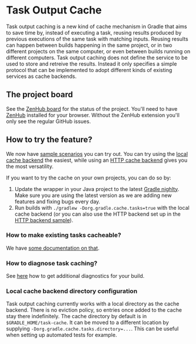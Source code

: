 # Task Output Cache

Task output caching is a new kind of cache mechanism in Gradle that aims to save time by, instead of executing a task, reusing results produced by previous executions of the same task with matching inputs. Reusing results can happen between builds happening in the same project, or in two different projects on the same computer, or even between builds running on different computers. Task output caching does not define the service to be used to store and retreive the results. Instead it only specifies a simple protocol that can be implemented to adopt different kinds of existing services as cache backends.

## The project board

See the [ZenHub board](https://github.com/gradle/task-output-cache/issues#boards) for the status of the project. You'll need to have [ZenHub](http://zenhub.com/) installed for your browser. Without the ZenHub extension you'll only see the regular GitHub issues.

## How to try the feature?

We now have [sample scenarios](samples) you can try out. You can try using the [local cache backend](samples/01-simple-local-caching) the easiest, while using an [HTTP cache backend](samples/03-use-http-backend) gives you the most versatility.

If you want to try the cache on your own projects, you can do so by:

1. Update the wrapper in your Java project to the latest [Gradle nighlty](https://gradle.org/nightly). Make sure you are using the latest version as we are adding new features and fixing bugs every day.
2. Run builds with `./gradlew -Dorg.gradle.cache.tasks=true` with the local cache backend (or you can also use the HTTP backend set up in the [HTTP backend sample](samples/03-use-http-backend)).

### How to make existing tasks cacheable?

We have [some documentation on that](docs/making-custom-tasks-cacheable.md).

### How to diagnose task caching?

See [here](docs/diagnosing-task-cache.md) how to get additional diagnostics for your build.

### Local cache backend directory configuration

Task output caching currently works with a local directory as the cache backend. There is no eviction policy, so entries once added to the cache stay there indefinitely. The cache directory by default is in `$GRADLE_HOME/task-cache`. It can be moved to a different location by supplying `-Dorg.gradle.cache.tasks.directory=...`. This can be useful when setting up automated tests for example.
